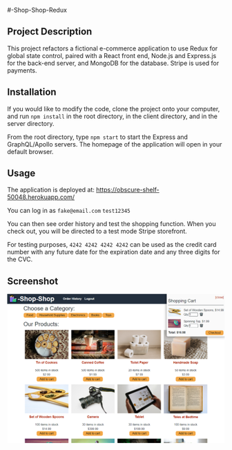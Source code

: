 #-Shop-Shop-Redux

## Project Description
This project refactors a fictional e-commerce application to use Redux for global state control, paired with a React front end, Node.js and Express.js for the back-end server, and MongoDB for the database. Stripe is used for payments.  

## Installation
If you would like to modify the code, clone the project onto your computer, and run `npm install` in the root directory, in the client directory, and in the server directory.

From the root directory, type `npm start` to start the Express and GraphQL/Apollo servers. The homepage of the application will open in your default browser.

## Usage
The application is deployed at: https://obscure-shelf-50048.herokuapp.com/ 

You can log in as 
`fake@email.com`
`test12345`

You can then see order history and test the shopping function. When you check out, you will be directed to a test mode Stripe storefront.

For testing purposes, `4242 4242 4242 4242` can be used as the credit card number with any future date for the expiration date and any three digits for the CVC.

## Screenshot
![screenshot](shop-shop-screenshot.png)
